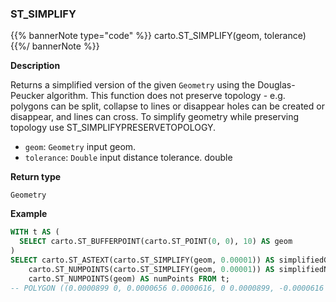 ### ST_SIMPLIFY

{{% bannerNote type="code" %}}
carto.ST_SIMPLIFY(geom, tolerance)
{{%/ bannerNote %}}

**Description**

Returns a simplified version of the given `Geometry` using the Douglas-Peucker algorithm. This function does not preserve topology - e.g. polygons can be split, collapse to lines or disappear holes can be created or disappear, and lines can cross. To simplify geometry while preserving topology use ST_SIMPLIFYPRESERVETOPOLOGY. 

* `geom`: `Geometry` input geom.
* `tolerance`: `Double` input distance tolerance.
double 

**Return type**

`Geometry`

**Example**

```sql
WITH t AS (
  SELECT carto.ST_BUFFERPOINT(carto.ST_POINT(0, 0), 10) AS geom
)
SELECT carto.ST_ASTEXT(carto.ST_SIMPLIFY(geom, 0.00001)) AS simplifiedGeom, 
    carto.ST_NUMPOINTS(carto.ST_SIMPLIFY(geom, 0.00001)) AS simplifiedNumpoints, 
    carto.ST_NUMPOINTS(geom) AS numPoints FROM t;
-- POLYGON ((0.0000899 0, 0.0000656 0.0000616, 0 0.0000899, -0.0000616 0.0000656, -0.0000899 0, -0.0000656 -0.0000616, 0 -0.0000899, 0.0000616 -0.0000656, 0.0000899 0)) | 9 | 101
```
